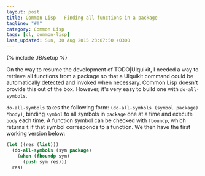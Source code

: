 ```yaml
---
layout: post
title: Common Lisp - Finding all functions in a package
tagline: "#!"
category: Common Lisp
tags: [cl, common-lisp]
last_updated: Sun, 30 Aug 2015 23:07:50 +0300
---
```

{% include JB/setup %}

On the way to resume the development of TODO|Ulquikit, I needed a way to
retrieve all functions from a package so that a Ulquikit command could be
automatically detected and invoked when necessary.  Common Lisp doesn't
provide this out of the box.  However, it's very easy to build one with
`do-all-symbols`.

`do-all-symbols` takes the following form: `(do-all-symbols (symbol package)
*body)`, binding `symbol` to all symbols in `package` one at a time and
execute `body` each time.  A function symbol can be checked with `fboundp`,
which returns `t` if that symbol corresponds to a function.  We then have the
first working version below:

```lisp
(let ((res (list)))
  (do-all-symbols (sym package)
    (when (fboundp sym)
      (push sym res)))
  res)
```

